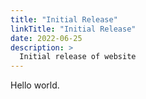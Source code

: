```yaml
---
title: "Initial Release"
linkTitle: "Initial Release"
date: 2022-06-25
description: >
  Initial release of website
---
```


Hello world.
